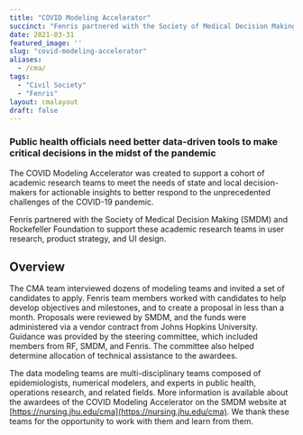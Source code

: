 ```yaml
---
title: "COVID Modeling Accelerator"
succinct: "Fenris partnered with the Society of Medical Decision Making (SMDM) and Rockefeller Foundation to help a cohort of academic research teams better meet the needs of state and local decision-makers for actionable insights from epidemiological, economic and operational data models."
date: 2021-03-31
featured_image: ''
slug: "covid-modeling-accelerator"
aliases: 
  - /cma/
tags:
  - "Civil Society"
  - "Fenris"
layout: cmalayout
draft: false
---
```

### Public health officials need better data-driven tools to make critical decisions in the midst of the pandemic

The COVID Modeling Accelerator was created to support a cohort of academic research teams to meet the needs of state and local decision-makers for actionable insights to better respond to the unprecedented challenges of the COVID-19 pandemic.

Fenris partnered with the Society of Medical Decision Making (SMDM) and Rockefeller Foundation to support these academic research teams in user research, product strategy, and UI design. 

## Overview

The CMA team interviewed dozens of modeling teams and invited a set of candidates to apply. Fenris team members worked with candidates to help develop objectives and milestones, and to create a proposal in less than a month.  Proposals were reviewed by SMDM, and the funds were administered via a vendor contract from Johns Hopkins University. Guidance was provided by the steering committee, which included members from RF, SMDM, and Fenris. The committee also helped determine allocation of technical assistance to the awardees. 

The data modeling teams are multi-disciplinary teams composed of epidemiologists, numerical modelers, and experts in public health, operations research, and related fields. More information is available about the awardees of the COVID Modeling Accelerator on the SMDM website at [https://nursing.jhu.edu/cma](https://nursing.jhu.edu/cma). We thank these teams for the opportunity to work with them and learn from them. 
